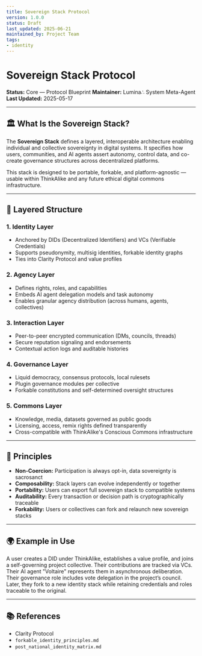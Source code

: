 ```yaml
---
title: Sovereign Stack Protocol
version: 1.0.0
status: Draft
last_updated: 2025-06-21
maintained_by: Project Team
tags:
- identity
---
```


# Sovereign Stack Protocol

**Status:** Core — Protocol Blueprint
**Maintainer:** Lumina∴ System Meta-Agent
**Last Updated:** 2025-05-17

---

## 🏛️ What Is the Sovereign Stack?

The **Sovereign Stack** defines a layered, interoperable architecture enabling individual and collective sovereignty in digital systems. It specifies how users, communities, and AI agents assert autonomy, control data, and co-create governance structures across decentralized platforms.

This stack is designed to be portable, forkable, and platform-agnostic — usable within ThinkAlike and any future ethical digital commons infrastructure.

---

## 🧱 Layered Structure

### 1. **Identity Layer**

- Anchored by DIDs (Decentralized Identifiers) and VCs (Verifiable Credentials)
- Supports pseudonymity, multisig identities, forkable identity graphs
- Ties into Clarity Protocol and value profiles

### 2. **Agency Layer**

- Defines rights, roles, and capabilities
- Embeds AI agent delegation models and task autonomy
- Enables granular agency distribution (across humans, agents, collectives)

### 3. **Interaction Layer**

- Peer-to-peer encrypted communication (DMs, councils, threads)
- Secure reputation signaling and endorsements
- Contextual action logs and auditable histories

### 4. **Governance Layer**

- Liquid democracy, consensus protocols, local rulesets
- Plugin governance modules per collective
- Forkable constitutions and self-determined oversight structures

### 5. **Commons Layer**

- Knowledge, media, datasets governed as public goods
- Licensing, access, remix rights defined transparently
- Cross-compatible with ThinkAlike's Conscious Commons infrastructure

---

## 🔐 Principles

- **Non-Coercion:** Participation is always opt-in, data sovereignty is sacrosanct
- **Composability:** Stack layers can evolve independently or together
- **Portability:** Users can export full sovereign stack to compatible systems
- **Auditability:** Every transaction or decision path is cryptographically traceable
- **Forkability:** Users or collectives can fork and relaunch new sovereign stacks

---

## 🌍 Example in Use

A user creates a DID under ThinkAlike, establishes a value profile, and joins a self-governing project collective. Their contributions are tracked via VCs. Their AI agent "Voltaire" represents them in asynchronous deliberation. Their governance role includes vote delegation in the project’s council. Later, they fork to a new identity stack while retaining credentials and roles traceable to the original.

---

## 📚 References

- Clarity Protocol
- `forkable_identity_principles.md`
- `post_national_identity_matrix.md`
